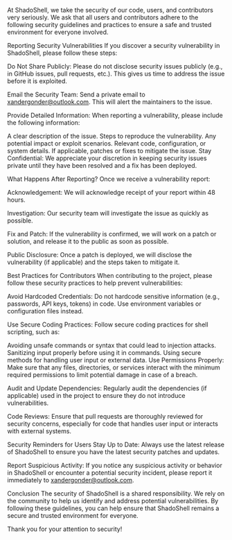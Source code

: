 At ShadoShell, we take the security of our code, users, and contributors very seriously. We ask that all users and contributors adhere to the following security guidelines and practices to ensure a safe and trusted environment for everyone involved.

Reporting Security Vulnerabilities
If you discover a security vulnerability in ShadoShell, please follow these steps:

Do Not Share Publicly: Please do not disclose security issues publicly (e.g., in GitHub issues, pull requests, etc.). This gives us time to address the issue before it is exploited.

Email the Security Team: Send a private email to xandergonder@outlook.com. This will alert the maintainers to the issue.

Provide Detailed Information: When reporting a vulnerability, please include the following information:

A clear description of the issue.
Steps to reproduce the vulnerability.
Any potential impact or exploit scenarios.
Relevant code, configuration, or system details.
If applicable, patches or fixes to mitigate the issue.
Stay Confidential: We appreciate your discretion in keeping security issues private until they have been resolved and a fix has been deployed.

What Happens After Reporting?
Once we receive a vulnerability report:

Acknowledgement: We will acknowledge receipt of your report within 48 hours.

Investigation: Our security team will investigate the issue as quickly as possible.

Fix and Patch: If the vulnerability is confirmed, we will work on a patch or solution, and release it to the public as soon as possible.

Public Disclosure: Once a patch is deployed, we will disclose the vulnerability (if applicable) and the steps taken to mitigate it.

Best Practices for Contributors
When contributing to the project, please follow these security practices to help prevent vulnerabilities:

Avoid Hardcoded Credentials: Do not hardcode sensitive information (e.g., passwords, API keys, tokens) in code. Use environment variables or configuration files instead.

Use Secure Coding Practices: Follow secure coding practices for shell scripting, such as:

Avoiding unsafe commands or syntax that could lead to injection attacks.
Sanitizing input properly before using it in commands.
Using secure methods for handling user input or external data.
Use Permissions Properly: Make sure that any files, directories, or services interact with the minimum required permissions to limit potential damage in case of a breach.

Audit and Update Dependencies: Regularly audit the dependencies (if applicable) used in the project to ensure they do not introduce vulnerabilities.

Code Reviews: Ensure that pull requests are thoroughly reviewed for security concerns, especially for code that handles user input or interacts with external systems.

Security Reminders for Users
Stay Up to Date: Always use the latest release of ShadoShell to ensure you have the latest security patches and updates.

Report Suspicious Activity: If you notice any suspicious activity or behavior in ShadoShell or encounter a potential security incident, please report it immediately to xandergonder@outlook.com.

Conclusion
The security of ShadoShell is a shared responsibility. We rely on the community to help us identify and address potential vulnerabilities. By following these guidelines, you can help ensure that ShadoShell remains a secure and trusted environment for everyone.

Thank you for your attention to security!
